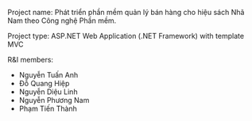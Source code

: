 Project name: Phát triển phần mềm quản lý bán hàng cho hiệu sách Nhã Nam theo Công nghệ Phần mềm.

Project type: ASP.NET Web Application (.NET Framework) with template MVC

R&I members:
- Nguyễn Tuấn Anh
- Đỗ Quang Hiệp
- Nguyễn Diệu Linh
- Nguyễn Phương Nam
- Phạm Tiến Thành
